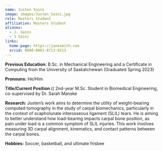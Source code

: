 ```yaml
---
name: Justen Saini
image: images/Justen_Saini.jpg
role: Masters Student
affiliation: Masters Student
aliases:
  - J. Saini
  - J Saini
links:
  home-page: https://janesmith.com
  orcid: 0000-0001-8713-9213
---
```

**Previous Education:** B.Sc. in Mechanical Engineering and a Certificate in Computing from the University of Saskatchewan (Graduated Spring 2023)  

**Pronouns:** He/Him  

**Title/Current Position**:(( 2nd-year M.Sc. Student in Biomedical Engineering, co-supervised by Dr. Sarah Manske  

**Research:** Justen’s work aims to determine the utility of weight-bearing computed tomography in the study of carpal biomechanics, particularly in the context of scapholunate interosseous ligament (SLIL) tears. He is aiming to better understand how load-bearing impacts carpal bone position, as pain under load is a common symptom of SLIL injuries. This work involves measuring 3D carpal alignment, kinematics, and contact patterns between the carpal bones.  

**Hobbies:** Soccer, basketball, and ultimate frisbee
